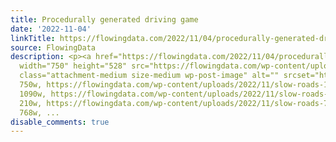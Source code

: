 ```yaml
---
title: Procedurally generated driving game
date: '2022-11-04'
linkTitle: https://flowingdata.com/2022/11/04/procedurally-generated-driving-game/
source: FlowingData
description: <p><a href="https://flowingdata.com/2022/11/04/procedurally-generated-driving-game/"><img
  width="750" height="528" src="https://flowingdata.com/wp-content/uploads/2022/11/slow-roads-750x528.png"
  class="attachment-medium size-medium wp-post-image" alt="" srcset="https://flowingdata.com/wp-content/uploads/2022/11/slow-roads-750x528.png
  750w, https://flowingdata.com/wp-content/uploads/2022/11/slow-roads-1090x767.png
  1090w, https://flowingdata.com/wp-content/uploads/2022/11/slow-roads-210x148.png
  210w, https://flowingdata.com/wp-content/uploads/2022/11/slow-roads-768x540.png
  768w, ...
disable_comments: true
---
```

<p><a href="https://flowingdata.com/2022/11/04/procedurally-generated-driving-game/"><img width="750" height="528" src="https://flowingdata.com/wp-content/uploads/2022/11/slow-roads-750x528.png" class="attachment-medium size-medium wp-post-image" alt="" srcset="https://flowingdata.com/wp-content/uploads/2022/11/slow-roads-750x528.png 750w, https://flowingdata.com/wp-content/uploads/2022/11/slow-roads-1090x767.png 1090w, https://flowingdata.com/wp-content/uploads/2022/11/slow-roads-210x148.png 210w, https://flowingdata.com/wp-content/uploads/2022/11/slow-roads-768x540.png 768w, ...